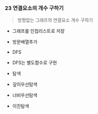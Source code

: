 ### 23 연결요소의 개수 구하기
> 방향없는 그래프의 연결요소 개수 구하기
* 그래프를 인접리스트로 저장
* 방문배열추가
* DFS
* DFS는 별도함수로 구현



* 탐색
* 깊이우선탐색
* 너비우선탐색
* 이진탐색

